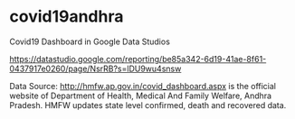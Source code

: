 # covid19andhra
Covid19 Dashboard in Google Data Studios

https://datastudio.google.com/reporting/be85a342-6d19-41ae-8f61-0437917e0260/page/NsrRB?s=lDU9wu4snsw

Data Source:
http://hmfw.ap.gov.in/covid_dashboard.aspx is the official website of Department of Health, Medical And Family Welfare, Andhra Pradesh.
HMFW updates state level confirmed, death and recovered data.
